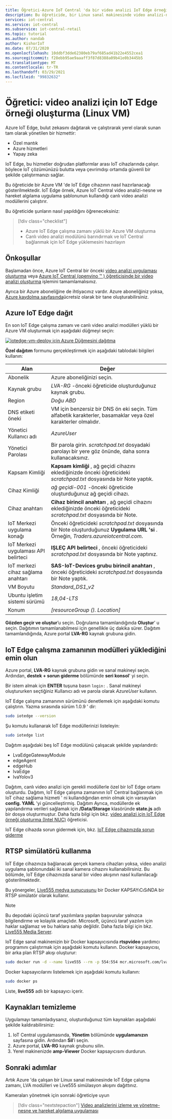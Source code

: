 ```yaml
---
title: Öğretici-Azure IoT Central 'da bir video analizi IoT Edge örneği oluşturma (Linux VM)
description: Bu öğreticide, bir Linux sanal makinesinde video analizi-nesne ve hareket algılama uygulama şablonuyla kullanılacak bir video analizi IoT Edge örneği oluşturma işleminin nasıl yapılacağı gösterilmektedir.
services: iot-central
ms.service: iot-central
ms.subservice: iot-central-retail
ms.topic: tutorial
ms.author: nandab
author: KishorIoT
ms.date: 07/31/2020
ms.openlocfilehash: 10ddbf3dde62380eb79af685ad41b22e4552cea1
ms.sourcegitcommit: f28ebb95ae9aaaff3f87d8388a09b41e0b3445b5
ms.translationtype: MT
ms.contentlocale: tr-TR
ms.lasthandoff: 03/29/2021
ms.locfileid: "99832632"
---
```

# <a name="tutorial-create-an-iot-edge-instance-for-video-analytics-linux-vm"></a>Öğretici: video analizi için IoT Edge örneği oluşturma (Linux VM)

Azure IoT Edge, bulut zekasını dağıtarak ve çalıştırarak yerel olarak sunan tam olarak yönetilen bir hizmettir:

* Özel mantık
* Azure hizmetleri
* Yapay zeka

IoT Edge, bu hizmetler doğrudan platformlar arası IoT cihazlarında çalışır. böylece IoT çözümünüzü bulutta veya çevrimdışı ortamda güvenli bir şekilde çalıştırmanızı sağlar.

Bu öğreticide bir Azure VM 'de IoT Edge cihazının nasıl hazırlanacağı gösterilmektedir. IoT Edge örnek, Azure IoT Central video analizi-nesne ve hareket algılama uygulama şablonunun kullandığı canlı video analizi modüllerini çalıştırır.

Bu öğreticide şunların nasıl yapıldığını öğreneceksiniz:
> [!div class="checklist"]
> * Azure IoT Edge çalışma zamanı yüklü bir Azure VM oluşturma
> * Canlı video analizi modülünü barındırmak ve IoT Central bağlanmak için IoT Edge yüklemesini hazırlayın

## <a name="prerequisites"></a>Önkoşullar

Başlamadan önce, Azure IoT Central bir önceki [video analizi uygulaması oluşturma](./tutorial-video-analytics-create-app-yolo-v3.md) veya [Azure IoT Central (openvino &trade; ) öğreticisinde bir video analizi oluşturma](tutorial-video-analytics-create-app-openvino.md) işlemini tamamlamalısınız.

Ayrıca bir Azure aboneliğine de ihtiyacınız vardır. Azure aboneliğiniz yoksa, [Azure kaydolma sayfasında](https://aka.ms/createazuresubscription)ücretsiz olarak bir tane oluşturabilirsiniz.

## <a name="deploy-azure-iot-edge"></a>Azure IoT Edge dağıt

En son IoT Edge çalışma zamanı ve canlı video analizi modülleri yüklü bir Azure VM oluşturmak için aşağıdaki düğmeyi seçin:

[![iotedge-vm-deploy için Azure Düğmesini dağıtma](https://aka.ms/deploytoazurebutton)](https://portal.azure.com/#create/Microsoft.Template/uri/https%3A%2F%2Fraw.githubusercontent.com%2FAzure%2Flive-video-analytics%2Fmaster%2Fref-apps%2Flva-edge-iot-central-gateway%2Fvm_deploy%2FedgeModuleVMDeploy.json)

**Özel dağıtım** formunu gerçekleştirmek için aşağıdaki tablodaki bilgileri kullanın:

| Alan | Değer |
| ----- | ----- |
| Abonelik | Azure aboneliğinizi seçin. |
| Kaynak grubu | *LVA-RG* -önceki öğreticide oluşturduğunuz kaynak grubu. |
| Region       | *Doğu ABD* |
| DNS etiketi öneki | VM için benzersiz bir DNS ön eki seçin. Tüm alfabetik karakterler, basamaklar veya özel karakterler olmalıdır. |
| Yönetici Kullanıcı adı | *AzureUser* |
| Yönetici Parolası | Bir parola girin. *scratchpad.txt* dosyadaki parolayı bir yere göz önünde, daha sonra kullanacaksınız. |
| Kapsam Kimliği | **Kapsam kimliği** , ağ geçidi cihazını eklediğinizde önceki öğreticideki *scratchpad.txt* dosyasında bir Note yaptık. |
| Cihaz Kimliği | *ağ geçidi-001* -önceki öğreticide oluşturduğunuz ağ geçidi cihazı. |
| Cihaz anahtarı | **Cihaz birincil anahtarı** , ağ geçidi cihazını eklediğinizde önceki öğreticideki *scratchpad.txt* dosyasında bir Note. |
| IoT Merkezi uygulama konağı | Önceki öğreticideki *scratchpad.txt* dosyasında bir Note oluşturduğunuz **Uygulama URL 'si** . Örneğin, *Traders.azureiotcentral.com*. |
| IoT Merkezi uygulaması API belirteci | **IŞLEÇ API belirteci** , önceki öğreticideki *scratchpad.txt* dosyasında bir Note yaptınız. |
| IoT merkezi cihaz sağlama anahtarı | **SAS-IoT-Devices grubu birincil anahtarı** , önceki öğreticideki *scratchpad.txt* dosyasında bir Note yaptık. |
| VM Boyutu | *Standard_DS1_v2* |
| Ubuntu işletim sistemi sürümü | *18,04-LTS* |
| Konum | *[resourceGroup (). Location]* |

**Gözden geçir ve oluştur**’u seçin. Doğrulama tamamlandığında **Oluştur**' u seçin. Dağıtımın tamamlanabilmesi için genellikle üç dakika sürer. Dağıtım tamamlandığında, Azure portal **LVA-RG** kaynak grubuna gidin.

## <a name="ensure-the-iot-edge-runtime-loads-the-modules"></a>IoT Edge çalışma zamanının modülleri yüklediğini emin olun

Azure portal, **LVA-RG** kaynak grubuna gidin ve sanal makineyi seçin. Ardından, **destek + sorun giderme** bölümünde **seri konsol**' yi seçin.

Bir istem almak için **ENTER** tuşuna basın `login:` . Sanal makineyi oluştururken seçtiğiniz Kullanıcı adı ve parola olarak *AzureUser* kullanın.

IoT Edge çalışma zamanının sürümünü denetlemek için aşağıdaki komutu çalıştırın. Yazma sırasında sürüm 1.0.9 ' dir:

```bash
sudo iotedge --version
```

Şu komutu kullanarak IoT Edge modüllerinizi listeleyin:

```bash
sudo iotedge list
```

Dağıtım aşağıdaki beş IoT Edge modülünü çalışacak şekilde yapılandırdı:

* LvaEdgeGatewayModule
* edgeAgent
* edgeHub
* lvaEdge
* lvaYolov3

Dağıtım, canlı video analizi için gerekli modüllerle özel bir IoT Edge ortamı oluşturdu. Dağıtım, IoT Edge çalışma zamanının IoT Central bağlanmak için IoT cihaz sağlama hizmeti ' ni kullandığından emin olmak için varsayılan **config. YAML** 'yi güncelleştirmiş. Dağıtım Ayrıca, modüllerde ek yapılandırma verileri sağlamak için **/Data/Storage** klasöründe **state.js** adlı bir dosya oluşturmuştur. Daha fazla bilgi için bkz. [video analizi için IoT Edge örneği oluşturma (Intel NUC)](./tutorial-video-analytics-iot-edge-nuc.md) öğreticisi.

IoT Edge cihazda sorun gidermek için, bkz. [IoT Edge cihazınızda sorun giderme](../../iot-edge/troubleshoot.md)

## <a name="use-the-rtsp-simulator"></a>RTSP simülatörü kullanma

IoT Edge cihazınıza bağlanacak gerçek kamera cihazları yoksa, video analizi uygulama şablonundaki iki sanal kamera cihazını kullanabilirsiniz. Bu bölümde, IoT Edge cihazınızda sanal bir video akışının nasıl kullanılacağı gösterilmektedir.

Bu yönergeler, [Live555 medya sunucusunu](http://www.live555.com/mediaServer/) bir Docker KAPSAYıCıSıNDA bir RTSP simülatör olarak kullanır.

> [!NOTE]
> Bu depodaki üçüncü taraf yazılımlara yapılan başvurular yalnızca bilgilendirme ve kolaylık amaçlıdır. Microsoft, üçüncü taraf yazılım için haklar sağlamaz ve bu haklara sahip değildir. Daha fazla bilgi için bkz. [Live555 Media Server](http://www.live555.com/mediaServer/).

IoT Edge sanal makinenizin bir Docker kapsayıcısında **rtspvideo** yardımcı programını çalıştırmak için aşağıdaki komutu kullanın. Docker kapsayıcısı, bir arka plan RTSP akışı oluşturur:

```bash
sudo docker run -d --name live555 --rm -p 554:554 mcr.microsoft.com/lva-utilities/rtspsim-live555:1.2
```

Docker kapsayıcılarını listelemek için aşağıdaki komutu kullanın:

```bash
sudo docker ps
```

Liste, **live555** adlı bir kapsayıcı içerir.

## <a name="clean-up-resources"></a>Kaynakları temizleme

Uygulamayı tamamladıysanız, oluşturduğunuz tüm kaynakları aşağıdaki şekilde kaldırabilirsiniz:

1. IoT Central uygulamasında, **Yönetim** bölümünde **uygulamanızın** sayfasına gidin. Ardından **Sil**’i seçin.
1. Azure portal, **LVA-RG** kaynak grubunu silin.
1. Yerel makinenizde **amp-Viewer** Docker kapsayıcısını durdurun.

## <a name="next-steps"></a>Sonraki adımlar

Artık Azure 'da çalışan bir Linux sanal makinesinde IoT Edge çalışma zamanı, LVA modülleri ve Live555 simülasyon akışını dağıttınız.

Kameraları yönetmek için sonraki öğreticiye uyun

> [!div class="nextstepaction"]
> [Video analizlerini izleme ve yönetme-nesne ve hareket algılama uygulaması](./tutorial-video-analytics-manage.md)